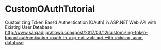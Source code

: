 # CustomOAuthTutorial
Customizing Token Based Authentication (OAuth) in ASP.NET Web API with Existing User Database
http://www.sangadjiprabowo.com/post/2017/03/12/customizing-token-based-authentication-oauth-in-asp-net-web-api-with-existing-user-database
